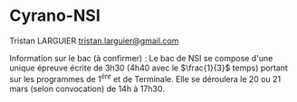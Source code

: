 # Cyrano-NSI

Tristan LARGUIER
tristan.larguier@gmail.com


Information sur le bac (à confirmer) :
Le bac de NSI se compose d'une unique épreuve écrite de 3h30 (4h40 avec le $\frac{1}{3}$ temps) portant sur les programmes de $1^{ère}$ et de Terminale.
Elle se déroulera le 20 ou 21 mars (selon convocation) de 14h à 17h30.
